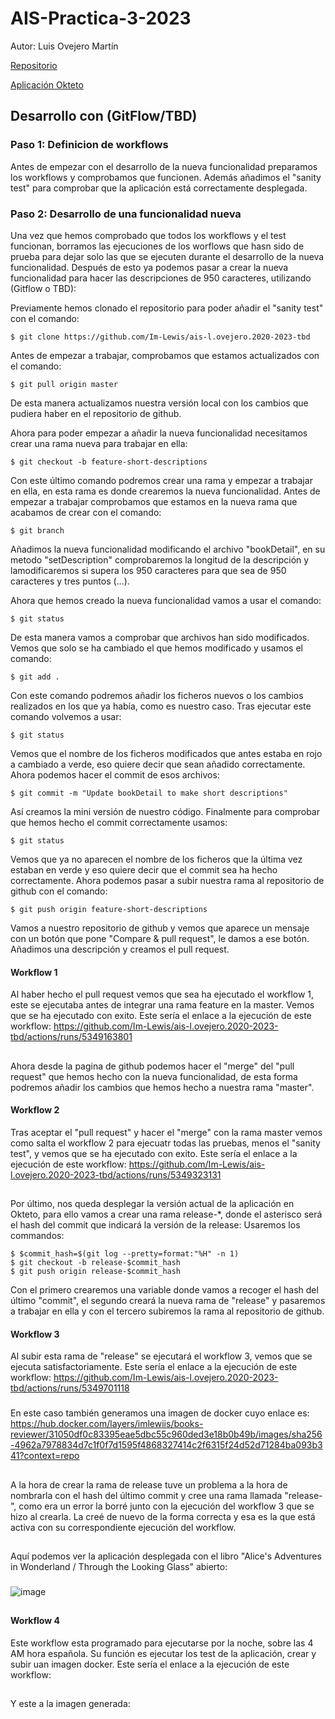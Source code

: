 # AIS-Practica-3-2023

Autor: Luis Ovejero Martín 

[Repositorio](https://github.com/Im-Lewis/ais-l.ovejero.2020-2023-tbd)

[Aplicación Okteto](https://books-reviewer-tbd-im-lewis.cloud.okteto.net/)

## Desarrollo con (GitFlow/TBD)

### Paso 1: Definicion de workflows
Antes de empezar con el desarrollo de la nueva funcionalidad preparamos los workflows y comprobamos que funcionen. Además añadimos el "sanity test" para comprobar que la aplicación está correctamente desplegada.


### Paso 2: Desarrollo de una funcionalidad nueva 

Una vez que hemos comprobado que todos los workflows y el test funcionan, borramos las ejecuciones de los worflows que hasn sido de prueba para dejar solo las que se ejecuten durante el desarrollo de la nueva funcionalidad. Después de esto ya podemos pasar a crear la nueva funcionalidad para hacer las descripciones de 950 caracteres, utilizando (Gitflow o TBD):

Previamente hemos clonado el repositorio para poder añadir el "sanity test" con el comando: 
```
$ git clone https://github.com/Im-Lewis/ais-l.ovejero.2020-2023-tbd
```
Antes de empezar a trabajar, comprobamos que estamos actualizados con el comando: 
```
$ git pull origin master 
```
De esta manera actualizamos nuestra versión local con los cambios que pudiera haber en el repositorio de github.

Ahora para poder empezar a añadir la nueva funcionalidad necesitamos crear una rama nueva para trabajar en ella: 
```
$ git checkout -b feature-short-descriptions
```
Con este último comando podremos crear una rama y empezar a trabajar en ella, en esta rama es donde crearemos la nueva funcionalidad.
Antes de empezar a trabajar comprobamos que estamos en la nueva rama que acabamos de crear con el comando: 
```
$ git branch
```
Añadimos la nueva funcionalidad modificando el archivo "bookDetail", en su metodo "setDescription" comprobaremos la longitud de la descripción y lamodificaremos si supera los 950 caracteres para que sea de 950 caracteres y tres puntos (...).

Ahora que hemos creado la nueva funcionalidad vamos a usar el comando: 
```
$ git status 
```
De esta manera vamos a comprobar que archivos han sido modificados. Vemos que solo se ha cambiado el que hemos modificado y usamos el comando: 
```
$ git add .
```
Con este comando podremos añadir los ficheros nuevos o los cambios realizados en los que ya había, como es nuestro caso.
Tras ejecutar este comando volvemos a usar: 
```
$ git status 
```
Vemos que el nombre de los ficheros modificados que antes estaba en rojo a cambiado a verde, eso quiere decir que sean añadido correctamente. Ahora podemos hacer el commit de esos archivos:
```
$ git commit -m "Update bookDetail to make short descriptions"
```
Así creamos la mini versión de nuestro código.
Finalmente para comprobar que hemos hecho el commit correctamente usamos:
```
$ git status 
```
Vemos que ya no aparecen el nombre de los ficheros que la última vez estaban en verde y eso quiere decir que el commit sea ha hecho correctamente.
Ahora podemos pasar a subir nuestra rama al repositorio de github con el comando: 
```
$ git push origin feature-short-descriptions 
```
Vamos a nuestro repositorio de github y vemos que aparece un mensaje con un botón que pone "Compare & pull request", le damos a ese botón. Añadimos una descripción y creamos el pull request.
#### Workflow 1
Al haber hecho el pull request vemos que sea ha ejecutado el workflow 1, este se ejecutaba antes de integrar una rama feature en la master. Vemos que se ha ejecutado con exito.
Este sería el enlace a la ejecución de este workflow: https://github.com/Im-Lewis/ais-l.ovejero.2020-2023-tbd/actions/runs/5349163801

##
Ahora desde la pagina de github podemos hacer el "merge" del "pull request" que hemos hecho con la nueva funcionalidad, de esta forma podremos añadir los cambios que hemos hecho a nuestra rama "master".

#### Workflow 2 
Tras aceptar el "pull request" y hacer el "merge" con la rama master vemos como salta el workflow 2 para ejecuatr todas las pruebas, menos el "sanity test", y vemos que se ha ejecutado con exito.
Este sería el enlace a la ejecución de este workflow: https://github.com/Im-Lewis/ais-l.ovejero.2020-2023-tbd/actions/runs/5349323131
##
Por último, nos queda desplegar la versión actual de la aplicación en Okteto, para ello vamos a crear una rama release-*, donde el asterisco será el hash del commit que indicará la versión de la release: Usaremos los commandos: 
```
$ $commit_hash=$(git log --pretty=format:"%H" -n 1)
$ git checkout -b release-$commit_hash
$ git push origin release-$commit_hash
```
Con el primero crearemos una variable donde vamos a recoger el hash del último "commit", el segundo creará la nueva rama de "release" y pasaremos a trabajar en ella y con el tercero subiremos la rama al repositorio de github.
#### Workflow 3 
Al subir esta rama de "release" se ejecutará el workflow 3, vemos que se ejecuta satisfactoriamente. 
Este sería el enlace a la ejecución de este workflow: https://github.com/Im-Lewis/ais-l.ovejero.2020-2023-tbd/actions/runs/5349701118
###
En este caso también generamos una imagen de docker cuyo enlace es: https://hub.docker.com/layers/imlewiis/books-reviewer/31050df0c83395eae5dbc55c960ded3e18b0b49b/images/sha256-4962a7978834d7c1f0f7d1595f4868327414c2f6315f24d52d71284ba093b341?context=repo 
##
A la hora de crear la rama de release tuve un problema a la hora de nombrarla con el hash del último commit y cree una rama llamada "release-", como era un error la borré junto con la ejecución del workflow 3 que se hizo al crearla. La creé de nuevo de la forma correcta y esa es la que está activa con su correspondiente ejecución del workflow.
##
Aquí podemos ver la aplicación desplegada con el libro "Alice's Adventures in Wonderland / Through the Looking Glass" abierto:
###
![image](https://github.com/Im-Lewis/ais-l.ovejero.2020-2023-tbd/assets/118623973/12b69370-2eff-4405-9430-717f8a54fa6d)
###
##
#### Workflow 4 
Este workflow esta programado para ejecutarse por la noche, sobre las 4 AM hora española. Su función es ejecutar los test de la aplicación, crear y subir uan imagen docker.
Este sería el enlace a la ejecución de este workflow: 
##
Y este a la imagen generada: 

